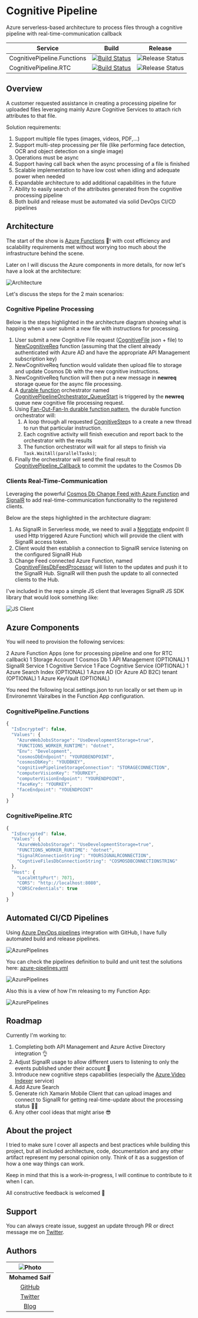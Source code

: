 ﻿# Cognitive Pipeline

Azure serverless-based architecture to process files through a cognitive pipeline with real-time-communication callback

|Service|Build|Release|
|-|-|-|
|CognitivePipeline.Functions|[![Build Status](https://gbb-appinnovation.visualstudio.com/CognitivePipeline/_apis/build/status/mohamedsaif.CognitivePipeline?branchName=master)](https://gbb-appinnovation.visualstudio.com/CognitivePipeline/_build/latest?definitionId=26&branchName=master)|![Release Status](https://gbb-appinnovation.vsrm.visualstudio.com/_apis/public/Release/badge/a1da55f8-e784-413b-a0fb-465cdd253ac9/1/1)|
|CognitivePipeline.RTC|[![Build Status](https://gbb-appinnovation.visualstudio.com/CognitivePipeline/_apis/build/status/mohamedsaif.CognitivePipeline?branchName=master)](https://gbb-appinnovation.visualstudio.com/CognitivePipeline/_build/latest?definitionId=26&branchName=master)|![Release Status](https://gbb-appinnovation.vsrm.visualstudio.com/_apis/public/Release/badge/a1da55f8-e784-413b-a0fb-465cdd253ac9/1/2)|

## Overview

A customer requested assistance in creating a processing pipeline for uploaded files leveraging mainly Azure Cognitive Services to attach rich attributes to that file.

Solution requirements:

1. Support multiple file types (images, videos, PDF,...)
2. Support multi-step processing per file (like performing face detection, OCR and object detection on a single image)
3. Operations must be async
4. Support having call back when the async processing of a file is finished
5. Scalable implementation to have low cost when idling and adequate power when needed
6. Expandable architecture to add additional capabilities in the future
7. Ability to easily search of the attributes generated from the cognitive processing pipeline
8. Both build and release must be automated via solid DevOps CI/CD pipelines

## Architecture

The start of the show is [Azure Functions](https://docs.microsoft.com/en-us/azure/azure-functions/) 🤩! with cost efficiency and scalability requirements met without worrying too much about the infrastructure behind the scene.

Later on I will discuss the Azure components in more details, for now let's have a look at the architecture:

![Architecture](res/architecture.png)

Let's discuss the steps for the 2 main scenarios:

### Cognitive Pipeline Processing

Below is the steps highlighted in the architecture diagram showing what is happing when a user submit a new file with instructions for processing.

1. User submit a new Cognitive File request ([CognitiveFile](src/CognitivePipeline/CognitivePipeline.Functions/Models/CognitiveStep.cs) json + file) to [NewCognitiveReq](src/CognitivePipeline/CognitivePipeline.Functions/Functions/NewCognitiveReq.cs) function (assuming that the client already authenticated with Azure AD and have the appropriate API Management subscription key)
2. NewCognitiveReq function would validate then upload file to storage and update Cosmos Db with the new cognitive instructions.
3. NewCognitiveReq function will then put a new message in **newreq** storage queue for the async file processing.
4. A [durable function](https://docs.microsoft.com/en-us/azure/azure-functions/durable/durable-functions-overview) orchestrator named [CognitivePipelineOrchestrator_QueueStart](src/CognitivePipeline/CognitivePipeline.Functions/Orchestrator/CognitivePipelineOrchestrator.cs#L34-L52) is triggered by the **newreq** queue new cognitive file processing request.
5. Using [Fan-Out-Fan-In durable function pattern](), the durable function orchestrator will:
   1. A loop through all requested [CognitiveStep](src/CognitivePipeline/CognitivePipeline.Functions/Models/CognitiveStep.cs)s to a create a new thread to run that particular instruction.
   2. Each cognitive activity will finish execution and report back to the orchestrator with the results
   3. The function orchestrator will wait for all steps to finish via ```Task.WaitAll(parallelTasks)```;
6. Finally the orchestrator will send the final result to [CognitivePipeline_Callback](src/CognitivePipeline/CognitivePipeline.Functions/Orchestrator/CognitivePipelineOrchestrator.cs#L183-L194) to commit the updates to the Cosmos Db

### Clients Real-Time-Communication

Leveraging the powerful [Cosmos Db Change Feed with Azure Function](https://docs.microsoft.com/en-us/azure/azure-signalr/signalr-concept-azure-functions) and [SignalR](https://docs.microsoft.com/en-us/azure/azure-signalr/signalr-overview) to add real-time-communication functionality to the registered clients.

Below are the steps highlighted in the architecture diagram:

1. As SignalR in Serverless mode, we need to avail a [Negotiate](src/CognitivePipeline/CognitivePipeline.RTC/RTC/SignalRNegotiator.cs) endpoint (I used Http triggered Azure Function) which will provide the client with SignalR access token.
2. Client would then establish a connection to SignalR service listening on the configured SignalR Hub
3. Change Feed connected Azure Function, named [CognitiveFilesDbFeedProcessor](src/CognitivePipeline/CognitivePipeline.RTC/Functions/CognitiveFilesDbFeedProcessor.cs) will listen to the updates and push it to the SignalR Hub. SignalR will then push the update to all connected clients to the Hub.

I've included in the repo a simple JS client that leverages SignalR JS SDK library that would look something like:

![JS Client](res/jsclient.png)

## Azure Components

You will need to provision the following services:

2 Azure Function Apps (one for processing pipeline and one for RTC callback)
1 Storage Account
1 Cosmos Db
1 API Management (OPTIONAL)
1 SignalR Service
1 Cognitive Service 
1 Face Cognitive Service (OPTIONAL)
1 Azure Search Index (OPTIONAL)
1 Azure AD (Or Azure AD B2C) tenant (OPTIONAL)
1 Azure KeyVault (OPTIONAL)

You need the following local.settings.json to run locally or set them up in Environemnt Vairalbes in the Function App configuration.

### CognitivePipeline.Functions

```js
{
  "IsEncrypted": false,
  "Values": {
    "AzureWebJobsStorage": "UseDevelopmentStorage=true",
    "FUNCTIONS_WORKER_RUNTIME": "dotnet",
    "Env": "Development",
    "cosmosDbEndpoint": "YOURDBENDPOINT",
    "cosmosDbKey": "YOUDBKEY",
    "cognitivePipelineStorageConnection": "STORAGECONNECTION",
    "computerVisionKey": "YOURKEY",
    "computerVisionEndpoint": "YOURENDPOINT",
    "faceKey": "YOURKEY",
    "faceEndpoint": "YOUENDPOINT"
  }
}
```

### CognitivePipeline.RTC

```js
{
  "IsEncrypted": false,
  "Values": {
    "AzureWebJobsStorage": "UseDevelopmentStorage=true",
    "FUNCTIONS_WORKER_RUNTIME": "dotnet",
    "SignalRConnectionString": "YOURSIGNALRCONNECTION",
    "CogntiveFilesDbConnectionString": "COSMOSDBCONNECTIONSTRING"
  },
  "Host": {
    "LocalHttpPort": 7071,
    "CORS": "http://localhost:8080",
    "CORSCredentials": true
  }
}
```

## Automated CI/CD Pipelines

Using [Azure DevOps pipelines](https://github.com/marketplace/azure-pipelines) integration with GitHub, I have fully automated build and release pipelines.

![AzurePipelines](res/azurepipelines.png)

You can check the pipelines definition to build and unit test the solutions here: [azure-pipelines.yml](azure-pipelines.yml)

![AzurePipelines](res/azurepipelines-test.png)

Also this is a view of how I'm releasing to my Function App:

![AzurePipelines](res/azurepipelines-release.png)

## Roadmap

Currently I'm working to:
1.  Completing both API Management and Azure Active Directory integration 👌
2.  Adjust SignalR usage to allow different users to listening to only the events published under their account 🤷‍
3.  Introduce new cognitive steps capabilities (especially the [Azure Video Indexer](https://docs.microsoft.com/en-us/azure/media-services/video-indexer/) service)
4.  Add Azure Search
3.  Generate rich Xamarin Mobile Client that can upload images and connect to SignalR for getting real-time-update about the processing status 🐱‍💻
4.  Any other cool ideas that might arise 😎

## About the project

I tried to make sure I cover all aspects and best practices while building this project, but all included architecture, code, documentation and any other artifact represent my personal opinion only. Think of it as a suggestion of how a one way things can work.

Keep in mind that this is a work-in-progress, I will continue to contribute to it when I can.

All constructive feedback is welcomed 🙏

## Support

You can always create issue, suggest an update through PR or direct message me on [Twitter](https://twitter.com/mohamedsaif101).

## Authors

|      ![Photo](res/mohamed-saif.jpg)            |
|:----------------------------------------------:|
|                 **Mohamed Saif**               |
|     [GitHub](https://github.com/mohamedsaif)   |
|  [Twitter](https://twitter.com/mohamedsaif101) |
|         [Blog](http://blog.mohamedsaif.com)    |